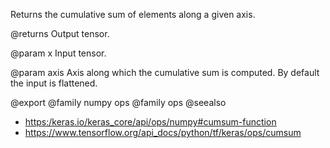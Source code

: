 Returns the cumulative sum of elements along a given axis.

@returns
    Output tensor.

@param x
Input tensor.

@param axis
Axis along which the cumulative sum is computed.
By default the input is flattened.

@export
@family numpy ops
@family ops
@seealso
+ <https:/keras.io/keras_core/api/ops/numpy#cumsum-function>
+ <https://www.tensorflow.org/api_docs/python/tf/keras/ops/cumsum>
